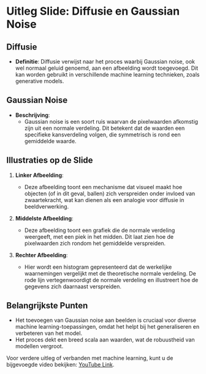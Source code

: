 # Uitleg Slide: Diffusie en Gaussian Noise

## Diffusie
- **Definitie**: Diffusie verwijst naar het proces waarbij Gaussian noise, ook wel normaal geluid genoemd, aan een afbeelding wordt toegevoegd. Dit kan worden gebruikt in verschillende machine learning technieken, zoals generative models.

## Gaussian Noise
- **Beschrijving**: 
  - Gaussian noise is een soort ruis waarvan de pixelwaarden afkomstig zijn uit een normale verdeling. Dit betekent dat de waarden een specifieke kansverdeling volgen, die symmetrisch is rond een gemiddelde waarde.

## Illustraties op de Slide
1. **Linker Afbeelding**: 
   - Deze afbeelding toont een mechanisme dat visueel maakt hoe objecten (of in dit geval, ballen) zich verspreiden onder invloed van zwaartekracht, wat kan dienen als een analogie voor diffusie in beeldverwerking.
  
2. **Middelste Afbeelding**: 
   - Deze afbeelding toont een grafiek die de normale verdeling weergeeft, met een piek in het midden. Dit laat zien hoe de pixelwaarden zich rondom het gemiddelde verspreiden.

3. **Rechter Afbeelding**: 
   - Hier wordt een histogram gepresenteerd dat de werkelijke waarnemingen vergelijkt met de theoretische normale verdeling. De rode lijn vertegenwoordigt de normale verdeling en illustreert hoe de gegevens zich daarnaast verspreiden.

## Belangrijkste Punten
- Het toevoegen van Gaussian noise aan beelden is cruciaal voor diverse machine learning-toepassingen, omdat het helpt bij het generaliseren en verbeteren van het model. 
- Het proces dekt een breed scala aan waarden, wat de robuustheid van modellen vergroot. 

Voor verdere uitleg of verbanden met machine learning, kunt u de bijgevoegde video bekijken: [YouTube Link](https://www.youtube.com/watch?v=TR0VfJBpPcu).